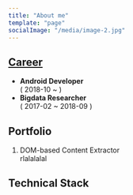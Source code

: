 ```yaml
---
title: "About me"
template: "page"
socialImage: "/media/image-2.jpg"
---
```


## [Career](https://www.linkedin.com/in/seul-ki-kim-112186144/)
-  **Android Developer**
    </br>( 2018-10 ~ )
- **Bigdata Researcher**
    </br>( 2017-02 ~ 2018-09 )

## Portfolio
1. DOM-based Content Extractor
</br>rlalalalal

## Technical Stack
